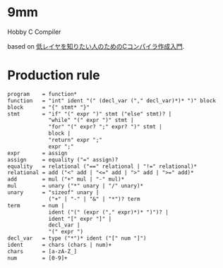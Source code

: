 # 9mm
Hobby C Compiler

based on [低レイヤを知りたい人のためのCコンパイラ作成入門](https://www.sigbus.info/compilerbook/#%E9%9B%BB%E5%8D%93%E3%83%AC%E3%83%99%E3%83%AB%E3%81%AE%E8%A8%80%E8%AA%9E%E3%81%AE%E4%BD%9C%E6%88%90).


# Production rule
```txt
program    = function*
function   = "int" ident "(" (decl_var ("," decl_var)*)* ")" block
block      = "{" stmt* "}"
stmt       = "if" "(" expr ")" stmt ("else" stmt)? |
             "while" "(" expr ")" stmt |
             "for" "(" expr? ";" expr? ")" stmt |
             block |
             "return" expr ";"
             expr ";"
expr       = assign
assign     = equality ("=" assign)?
equality   = relational ("==" relational | "!=" relational)*
relational = add ("<" add | "<=" add | ">" add | ">=" add)*
add        = mul ("+" mul | "-" mul)*
mul        = unary ("*" unary | "/" unary)*
unary      = "sizeof" unary |
             ("+" | "-" | "&" | "*")? term
term       = num |
             ident ("(" (expr ("," expr)*)* ")")? |
             ident "[" expr "]" |
             decl_var |
             "(" expr ")
decl_var   = type ("*")* ident ("[" num "]")
ident      = chars (chars | num)+
chars      = [a-zA-Z_]
num        = [0-9]+
```
